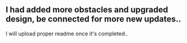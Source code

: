 I had added more obstacles and upgraded design,
be connected for more new updates..
---
I will upload proper readme once it's completed..
